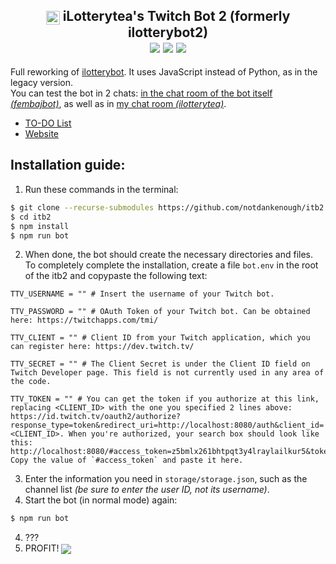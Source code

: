 <div align="center">
        <h2><img src="https://cdn.frankerfacez.com/emote/675001/1" style="vertical-align:middle;" width="22"> iLotterytea's Twitch Bot 2 (formerly ilotterybot2)
        <br>
        <img src="https://wakatime.com/badge/user/09f67b1c-0691-482a-a1d4-e4751e6962de/project/c3f899b4-ca47-46c7-9838-3548f0a9546f.svg?style=plastic">
        <img src="https://img.shields.io/github/license/notdankenough/itb2?style=plastic">
        <img src="https://img.shields.io/github/package-json/v/notdankenough/itb2?style=plastic">
        </h2>
</div>

Full reworking of [ilotterybot](https://github.com/notdankenough/ilotterybot). It uses JavaScript instead of Python, as in the legacy version.<br>
You can test the bot in 2 chats: [in the chat room of the bot itself *(fembajbot)*](https://www.twitch.tv/popout/fembajbot/chat), as well as in [my chat room *(ilotterytea)*](https://www.twitch.tv/popout/ilotterytea/chat).
+ [TO-DO List](https://github.com/NotDankEnough/itb2/projects/1)
+ [Website](https://bot.hmmtodayiwill.ru/)

## Installation guide:
1. Run these commands in the terminal:
```bash
$ git clone --recurse-submodules https://github.com/notdankenough/itb2.git
$ cd itb2
$ npm install
$ npm run bot
```
<!-- $ sudo chmod +x ./index.js
$ ./index.js --install -->
2. When done, the bot should create the necessary directories and files. To completely complete the installation, create a file `bot.env` in the root of the itb2 and copypaste the following text:
```env
TTV_USERNAME = "" # Insert the username of your Twitch bot.

TTV_PASSWORD = "" # OAuth Token of your Twitch bot. Can be obtained here: https://twitchapps.com/tmi/

TTV_CLIENT = "" # Client ID from your Twitch application, which you can register here: https://dev.twitch.tv/

TTV_SECRET = "" # The Сlient Secret is under the Client ID field on Twitch Developer page. This field is not currently used in any area of the code.

TTV_TOKEN = "" # You can get the token if you authorize at this link, replacing <CLIENT_ID> with the one you specified 2 lines above: https://id.twitch.tv/oauth2/authorize?response_type=token&redirect_uri=http://localhost:8080/auth&client_id=<CLIENT_ID>. When you're authorized, your search box should look like this: http://localhost:8080/#access_token=z5bmlx261bhtpqt3y4lraylailkur5&token_type=bearer. Copy the value of `#access_token` and paste it here.
```
3. Enter the information you need in `storage/storage.json`, such as the channel list *(be sure to enter the user ID, not its username)*.
3. Start the bot (in normal mode) again:
```bash
$ npm run bot
```
4. ???
5. PROFIT! <img src="https://cdn.7tv.app/emote/617539105ff09767de2a221c/1x" style="vertical-align:middle;">
